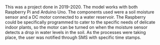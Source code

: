 This was a project done in 2019-2020. The model works with both Raspberry Pi and Arduino Uno. The components used were a soil moisture sensor and a DC motor connected to a water reservoir. The Raspberry could be specifically programmed to cater to the specific needs of delicate indoor plants, so the motor can be turned on when the moisture sensor detects a drop in water levels in the soil. As the processes were taking place, the user was notified through SMS with specific time stamps. 
